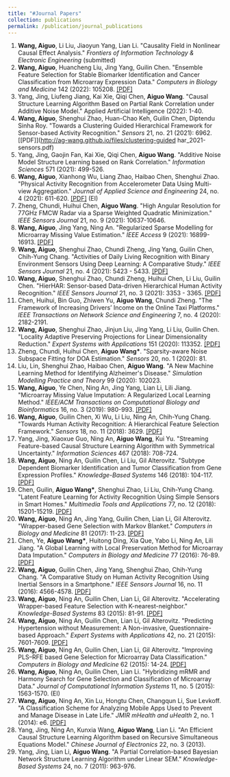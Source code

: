 ```yaml
---
title: "#Journal Papers"
collection: publications
permalink: /publication/journal_publications
---
```


1. <b>Wang, Aiguo</b>, Li Liu, Jiaoyun Yang, Lian Li. "Causality Field in Nonlinear Causal Effect Analysis." <i>Frontiers of Information Technology & Electronic Engineering</i> (submitted)
2. <b>Wang, Aiguo</b>, Huancheng Liu, Jing Yang, Guilin Chen. "Ensemble Feature Selection for Stable Biomarker Identification and Cancer Classification from Microarray Expression Data." <i>Computers in Biology and Medicine</i> 142 (2022): 105208. [[PDF]](http://ag-wang.github.io/files/ensemble_feature_selection_2022-cbm.pdf)
3. Yang, Jing, Liufeng Jiang, Kai Xie, Qiqi Chen, <b>Aiguo Wang</b>. "Causal Structure Learning Algorithm Based on Partial Rank Correlation under Additive Noise Model." Applied Artificial Intelligence (2022): 1-40. 
4. <b>Wang, Aiguo</b>, Shenghui Zhao, Huan-Chao Keh, Guilin Chen, Diptendu Sinha Roy. "Towards a Clustering Guided Hierarchical Framework for Sensor-based Activity Recognition." <i>Sensors</i> 21, no. 21 (2021): 6962. [[PDF]](http://ag-wang.github.io/files/clustering-guided har_2021-sensors.pdf)
5. Yang, Jing, Gaojin Fan, Kai Xie, Qiqi Chen, <b>Aiguo Wang</b>. "Additive Noise Model Structure Learning based on Rank Correlation." <i>Information Sciences</i> 571 (2021): 499-526. 
6. <b>Wang, Aiguo</b>, Xianhong Wu, Liang Zhao, Haibao Chen, Shenghui Zhao. "Physical Activity Recognition from Accelerometer Data Using Multi-view Aggregation." <i>Journal of Applied Science and Engineering</i> 24, no. 4 (2021): 611-620. [[PDF]](http://ag-wang.github.io/files/mv_har_2021-jase.pdf) (EI)
7. Zheng, Chundi, Huihui Chen, <b>Aiguo Wang</b>. "High Angular Resolution for 77GHz FMCW Radar via a Sparse Weighted Quadratic Minimization." <i>IEEE Sensors Journal</i> 21, no. 9 (2021): 10637-10646. 
8. <b>Wang, Aiguo</b>, Jing Yang, Ning An. "Regularized Sparse Modelling for Microarray Missing Value Estimation." <i>IEEE Access</i> 9 (2021): 16899-16913. [[PDF]](http://ag-wang.github.io/files/regularized_sparse_imputation_2021-ieeeaccess.pdf) 
9. <b>Wang, Aiguo</b>, Shenghui Zhao, Chundi Zheng, Jing Yang, Guilin Chen, Chih-Yung Chang. "Activities of Daily Living Recognition with Binary Environment Sensors Using Deep Learning: A Comparative Study." <i>IEEE Sensors Journal</i> 21, no. 4 (2021): 5423 - 5433. [[PDF]](http://ag-wang.github.io/files/adl_dl_2021-ieeesensors.pdf) 
10. <b>Wang, Aiguo</b>, Shenghui Zhao, Chundi Zheng, Huihui Chen, Li Liu, Guilin Chen. "HierHAR: Sensor-based Data-driven Hierarchical Human Activity Recognition." <i>IEEE Sensors Journal</i> 21, no. 3 (2021): 3353 - 3365. [[PDF]](http://ag-wang.github.io/files/hierhar_2021-ieeesensors.pdf) 
11. Chen, Huihui, Bin Guo, Zhiwen Yu, <b>Aiguo Wang</b>, Chundi Zheng. "The Framework of Increasing Drivers’ Income on the Online Taxi Platforms." <i>IEEE Transactions on Network Science and Engineering</i> 7, no. 4 (2020): 2182-2191. 
12. <b>Wang, Aiguo</b>, Shenghui Zhao, Jinjun Liu, Jing Yang, Li Liu, Guilin Chen. "Locality Adaptive Preserving Projections for Linear Dimensionality Reduction." <i>Expert Systems with Applications</i> 151 (2020): 113352. [[PDF]](http://ag-wang.github.io/files/lapp_dr_2020-eswa.pdf) 
13. Zheng, Chundi, Huihui Chen, <b>Aiguo Wang*</b>. "Sparsity-aware Noise Subspace Fitting for DOA Estimation." <i>Sensors</i> 20, no. 1 (2020): 81. 
14. Liu, Lin, Shenghui Zhao, Haibao Chen, <b>Aiguo Wang</b>. "A New Machine Learning Method for Identifying Alzheimer's Disease." <i>Simulation Modelling Practice and Theory</i>  99 (2020): 102023. 
15. <b>Wang, Aiguo</b>, Ye Chen, Ning An, Jing Yang, Lian Li, Lili Jiang. "Microarray Missing Value Imputation: A Regularized Local Learning Method." <i>IEEE/ACM Transactions on Computational Biology and Bioinformatics</i> 16, no. 3 (2019): 980-993. [[PDF]](http://ag-wang.github.io/files/rlls_2019-tcbb.pdf) 
16. <b>Wang, Aiguo</b>, Guilin Chen, Xi Wu, Li Liu, Ning An, Chih-Yung Chang. "Towards Human Activity Recognition: A Hierarchical Feature Selection Framework." <i>Sensors</i> 18, no. 11 (2018): 3629. [[PDF]](http://ag-wang.github.io/files/hierarchical_har_2018-sensors.pdf) 
17. Yang, Jing, Xiaoxue Guo, Ning An, <b>Aiguo Wang</b>, Kui Yu. "Streaming Feature-based Causal Structure Learning Algorithm with Symmetrical Uncertainty." <i>Information Sciences</i> 467 (2018): 708-724. 
18. <b>Wang, Aiguo</b>, Ning An, Guilin Chen, Li Liu, Gil Alterovitz. "Subtype Dependent Biomarker Identification and Tumor Classification from Gene Expression Profiles." <i>Knowledge-Based Systems</i> 146 (2018): 104-117. [[PDF]](http://ag-wang.github.io/files/subtype_dependent_classification_2018-kbs.pdf) 
19. Chen, Guilin, <b>Aiguo Wang*</b>, Shenghui Zhao, Li Liu, Chih-Yung Chang. "Latent Feature Learning for Activity Recognition Using Simple Sensors in Smart Homes." <i>Multimedia Tools and Applications</i> 77, no. 12 (2018): 15201-15219. [[PDF]](http://ag-wang.github.io/files/feature_learning_smart_home_mtap-2018.pdf) 
20. <b>Wang, Aiguo</b>, Ning An, Jing Yang, Guilin Chen, Lian Li, Gil Alterovitz. "Wrapper-based Gene Selection with Markov Blanket." <i>Computers in Biology and Medicine</i> 81 (2017): 11-23. [[PDF]](http://ag-wang.github.io/files/wrapper_MB_2017-cbm.pdf) 
21. Chen, Ye, <b>Aiguo Wang*</b>, Huitong Ding, Xia Que, Yabo Li, Ning An, Lili Jiang. "A Global Learning with Local Preservation Method for Microarray Data Imputation." <i>Computers in Biology and Medicine</i> 77 (2016): 76-89. [[PDF]](http://ag-wang.github.io/files/gl2p_2017-cbm.pdf) 
22. <b>Wang, Aiguo</b>, Guilin Chen, Jing Yang, Shenghui Zhao, Chih-Yung Chang. "A Comparative Study on Human Activity Recognition Using Inertial Sensors in a Smartphone." <i>IEEE Sensors Journal</i> 16, no. 11 (2016): 4566-4578. [[PDF]](http://ag-wang.github.io/files/har_using_inertial_sensors_2016-sensors.pdf) 
23. <b>Wang, Aiguo</b>, Ning An, Guilin Chen, Lian Li, Gil Alterovitz. "Accelerating Wrapper-based Feature Selection with K-nearest-neighbor." <i>Knowledge-Based Systems</i> 83 (2015): 81-91. [[PDF]](http://ag-wang.github.io/files/accelerating_knn_2015-kbs.pdf) 
24. <b>Wang, Aiguo</b>, Ning An, Guilin Chen, Lian Li, Gil Alterovitz. "Predicting Hypertension without Measurement: A Non-invasive, Questionnaire-based Approach." <i>Expert Systems with Applications</i> 42, no. 21 (2015): 7601-7609. [[PDF]](http://ag-wang.github.io/files/predict_hypertension_2015-eswa.pdf) 
25. <b>Wang, Aiguo</b>, Ning An, Guilin Chen, Lian Li, Gil Alterovitz. "Improving PLS–RFE based Gene Selection for Microarray Data Classification." <i>Computers in Biology and Medicine</i> 62 (2015): 14-24. [[PDF]](http://ag-wang.github.io/files/improving_plsref_2015-cbm.pdf) 
26. <b>Wang, Aiguo</b>, Ning An, Guilin Chen, Lian Li. "Hybridizing mRMR and Harmony Search for Gene Selection and Classification of Microarray Data." <i>Journal of Computational Information Systems</i> 11, no. 5 (2015): 1563-1570. (EI)
27. <b>Wang, Aiguo</b>, Ning An, Xin Lu, Hongtu Chen, Changqun Li, Sue Levkoff. "A Classification Scheme for Analyzing Mobile Apps Used to Prevent and Manage Disease in Late Life." <i>JMIR mHealth and uHealth</i> 2, no. 1 (2014): e6. [[PDF]](http://ag-wang.github.io/files/classification_mobileapps_2014-jmir.pdf) 
28. Yang, Jing, Ning An, Kunxia Wang, <b>Aiguo Wang</b>, Lian Li. "An Efficient Causal Structure Learning Algorithm based on Recursive Simultaneous Equations Model." <i>Chinese Journal of Electronics</i> 22, no. 3 (2013). 
29. Yang, Jing, Lian Li, <b>Aiguo Wang</b>. "A Partial Correlation-based Bayesian Network Structure Learning Algorithm under Linear SEM." <i>Knowledge-Based Systems</i> 24, no. 7 (2011): 963-976. 
